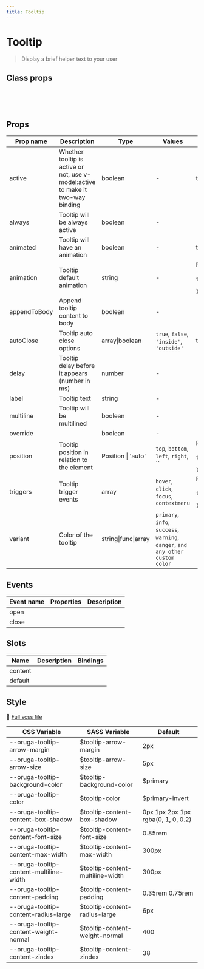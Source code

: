 ```yaml
---
title: Tooltip
---
```


# Tooltip

<div class="vp-doc">

> Display a brief helper text to your user

</div>
<example-tooltip />

## Class props

<br />

<inspector-tooltip-viewer />

<br />
<br />

<div class="vp-doc">

## Props

| Prop name    | Description                                                                     | Type                | Values                                                                                                                                                                        | Default                                                                                                                                    |
| ------------ | ------------------------------------------------------------------------------- | ------------------- | ----------------------------------------------------------------------------------------------------------------------------------------------------------------------------- | ------------------------------------------------------------------------------------------------------------------------------------------ |
| active       | Whether tooltip is active or not, use v-model:active to make it two-way binding | boolean             | -                                                                                                                                                                             | true                                                                                                                                       |
| always       | Tooltip will be always active                                                   | boolean             | -                                                                                                                                                                             |                                                                                                                                            |
| animated     | Tooltip will have an animation                                                  | boolean             | -                                                                                                                                                                             | true                                                                                                                                       |
| animation    | Tooltip default animation                                                       | string              | -                                                                                                                                                                             | <div>From <b>config</b></div><br><code style='white-space: nowrap; padding: 0;'> tooltip: {<br>&nbsp;&nbsp;animation: 'fade'<br>}</code>   |
| appendToBody | Append tooltip content to body                                                  | boolean             | -                                                                                                                                                                             |                                                                                                                                            |
| autoClose    | Tooltip auto close options                                                      | array\|boolean      | `true`, `false`, `'inside'`, `'outside'`                                                                                                                                      | true                                                                                                                                       |
| delay        | Tooltip delay before it appears (number in ms)                                  | number              | -                                                                                                                                                                             |                                                                                                                                            |
| label        | Tooltip text                                                                    | string              | -                                                                                                                                                                             |                                                                                                                                            |
| multiline    | Tooltip will be multilined                                                      | boolean             | -                                                                                                                                                                             |                                                                                                                                            |
| override     |                                                                                 | boolean             | -                                                                                                                                                                             |                                                                                                                                            |
| position     | Tooltip position in relation to the element                                     | Position \| 'auto'  | `top`, `bottom`, `left`, `right`, `` | <div>From <b>config</b></div><br><code style='white-space: nowrap; padding: 0;'> tooltip: {<br>&nbsp;&nbsp;position: 'top'<br>}</code> |
| triggers     | Tooltip trigger events                                                          | array               | `hover`, `click`, `focus`, `contextmenu`                                                                                                                                      | <div>From <b>config</b></div><br><code style='white-space: nowrap; padding: 0;'> tooltip: {<br>&nbsp;&nbsp;triggers: ['hover']<br>}</code> |
| variant      | Color of the tooltip                                                            | string\|func\|array | `primary`, `info`, `success`, `warning`, `danger`, `and any other custom color`                                                                                               |                                                                                                                                            |

## Events

| Event name | Properties | Description |
| ---------- | ---------- | ----------- |
| open       |            |
| close      |            |

## Slots

| Name    | Description | Bindings |
| ------- | ----------- | -------- |
| content |             |          |
| default |             |          |

## Style

📄 [Full scss file](https://github.com/oruga-ui/oruga/blob/master/packages/oruga/src/scss/components/_tooltip.scss)

| CSS Variable                            | SASS Variable                     | Default                            |
| --------------------------------------- | --------------------------------- | ---------------------------------- |
| --oruga-tooltip-arrow-margin            | \$tooltip-arrow-margin            | 2px                                |
| --oruga-tooltip-arrow-size              | \$tooltip-arrow-size              | 5px                                |
| --oruga-tooltip-background-color        | \$tooltip-background-color        | \$primary                          |
| --oruga-tooltip-color                   | \$tooltip-color                   | \$primary-invert                   |
| --oruga-tooltip-content-box-shadow      | \$tooltip-content-box-shadow      | 0px 1px 2px 1px rgba(0, 1, 0, 0.2) |
| --oruga-tooltip-content-font-size       | \$tooltip-content-font-size       | 0.85rem                            |
| --oruga-tooltip-content-max-width       | \$tooltip-content-max-width       | 300px                              |
| --oruga-tooltip-content-multiline-width | \$tooltip-content-multiline-width | 300px                              |
| --oruga-tooltip-content-padding         | \$tooltip-content-padding         | 0.35rem 0.75rem                    |
| --oruga-tooltip-content-radius-large    | \$tooltip-content-radius-large    | 6px                                |
| --oruga-tooltip-content-weight-normal   | \$tooltip-content-weight-normal   | 400                                |
| --oruga-tooltip-content-zindex          | \$tooltip-content-zindex          | 38                                 |

</div>
